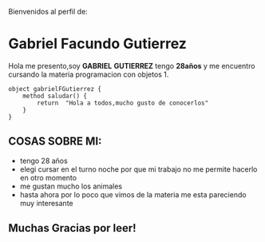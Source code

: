 
Bienvenidos al perfil de:
# Gabriel Facundo Gutierrez

Hola me presento,soy **GABRIEL** **GUTIERREZ** tengo **28años** y me encuentro cursando la materia programacion con objetos 1.

```
object gabrielFGutierrez { 
    method saludar() { 
        return  "Hola a todos,mucho gusto de conocerlos" 
    }
}
```

## COSAS SOBRE MI:
* tengo 28 años
* elegi cursar en el turno noche por que mi trabajo no me permite hacerlo en otro momento
* me gustan mucho los animales 
* hasta ahora por lo poco que vimos de la materia me esta pareciendo muy interesante


## Muchas Gracias por leer! 


